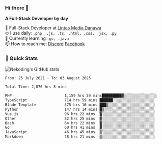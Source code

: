 ### Hi there 👋

**A Full-Stack Developer by day**

🔭 Full-Stack Developer at [Lintas Media Danawa](https://www.lintasmediadanawa.com/)  
⚙️ I use daily: `.php, .js, .ts, .html, .css, .jsx, .py`  
🌱 Currently learning `.go, .java`  
📫 How to reach me: [Discord](https://discordapp.com/users/984448732999327766)  [Facebook](https://fb.me/tyvandi)  

### 🚀 Quick Stats  

![Nekoding's GitHub stats](https://github-readme-stats.vercel.app/api?username=nekoding&show_icons=true)

<!--START_SECTION:waka-->

```txt
From: 25 July 2021 - To: 03 August 2025

Total Time: 2,876 hrs 8 mins

PHP                        1,159 hrs 50 mins█████████▓░░░░░░░░░░░░░░░   39.20 %
TypeScript                 714 hrs 59 mins ██████░░░░░░░░░░░░░░░░░░░   24.17 %
Blade Template             375 hrs 16 mins ███▒░░░░░░░░░░░░░░░░░░░░░   12.68 %
Python                     147 hrs 14 mins █▒░░░░░░░░░░░░░░░░░░░░░░░   04.98 %
Vue.js                     96 hrs 22 mins  ▓░░░░░░░░░░░░░░░░░░░░░░░░   03.26 %
Other                      82 hrs 25 mins  ▓░░░░░░░░░░░░░░░░░░░░░░░░   02.79 %
Bash                       64 hrs 22 mins  ▓░░░░░░░░░░░░░░░░░░░░░░░░   02.18 %
Go                         60 hrs 41 mins  ▓░░░░░░░░░░░░░░░░░░░░░░░░   02.05 %
JavaScript                 46 hrs 45 mins  ▒░░░░░░░░░░░░░░░░░░░░░░░░   01.58 %
Markdown                   28 hrs 21 mins  ▒░░░░░░░░░░░░░░░░░░░░░░░░   00.96 %
```

<!--END_SECTION:waka-->

<!--
**nekoding/nekoding** is a ✨ _special_ ✨ repository because its `README.md` (this file) appears on your GitHub profile.

Here are some ideas to get you started:

- 🔭 I’m currently working on ...
- 🌱 I’m currently learning ...
- 👯 I’m looking to collaborate on ...
- 🤔 I’m looking for help with ...
- 💬 Ask me about ...
- 📫 How to reach me: ...
- 😄 Pronouns: ...
- ⚡ Fun fact: ...
-->
